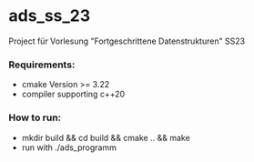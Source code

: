 # ads_ss_23

Project für Vorlesung "Fortgeschrittene Datenstrukturen" SS23


### Requirements:

- cmake Version >= 3.22
- compiler supporting c++20

### How to run:

- mkdir build && cd build && cmake .. && make
- run with ./ads_programm
